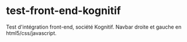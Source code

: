 # test-front-end-kognitif

Test d'intégration front-end, société Kognitif.
Navbar droite et gauche en html5/css/javascript.